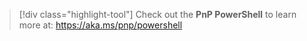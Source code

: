 > [!div class="highlight-tool"] 
> Check out the **PnP PowerShell** to learn more at: https://aka.ms/pnp/powershell